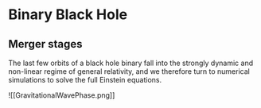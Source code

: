# Binary Black Hole

## Merger stages

The last few orbits of a black hole binary fall into the strongly dynamic and non-linear regime of general relativity, and we therefore turn to numerical simulations to solve the full Einstein equations.

![[GravitationalWavePhase.png]]